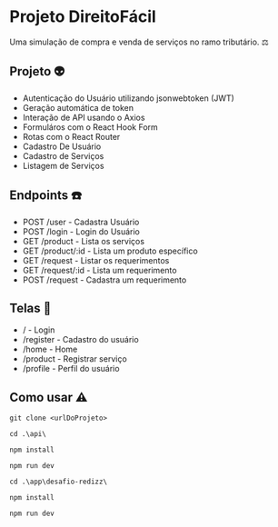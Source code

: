 # Projeto DireitoFácil
Uma simulação de compra e venda de serviços no ramo tributário. :balance_scale:	

## Projeto :alien:
* Autenticação do Usuário utilizando jsonwebtoken (JWT)
* Geração automática de token 
* Interação de API usando o Axios
* Formuláros com o React Hook Form
* Rotas com o React Router
* Cadastro De Usuário
* Cadastro de Serviços
* Listagem de Serviços

## Endpoints :telephone:
* POST /user - Cadastra Usuário
* POST /login - Login do Usuário
* GET /product - Lista os serviços
* GET /product/:id - Lista um produto específico
* GET /request - Listar os requerimentos 
* GET /request/:id - Lista um requerimento
* POST /request - Cadastra um requerimento

## Telas :calling:
* / - Login
* /register - Cadastro do usuário
* /home - Home
* /product - Registrar serviço
* /profile - Perfil do usuário

## Como usar :warning:
```
git clone <urlDoProjeto>

cd .\api\

npm install

npm run dev

cd .\app\desafio-redizz\

npm install

npm run dev
```

